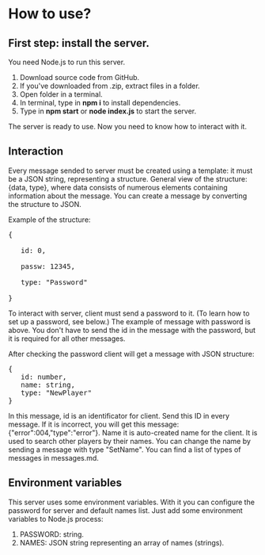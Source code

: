 # How to use?
## First step: install the server.
You need Node.js to run this server.
1. Download source code from GitHub.
2. If you've downloaded from .zip, extract files in a folder.
3.  Open folder in a terminal.
4. In terminal, type in **npm i** to install dependencies.
5. Type in **npm start** or **node index.js** to start the server.

The server is ready to use. Now you need to know how to interact with it.

## Interaction
Every message sended to server must be created using a template: it must be a JSON string, representing a structure. General view of the structure: {data, type}, where data consists of numerous elements containing information about the message. You can create a message by converting the structure to JSON.

Example of the structure:
<pre>
{
   
   id: 0,

   passw: 12345,

   type: "Password"

}
</pre>
To interact with server, client must send a password to it. (To learn how to set up a password, see below.) The example of message with password is above. You don't have to send the id in the message with the password, but it is required for all other messages.

After checking the password client will get a message with JSON structure:
<pre>
{
   id: number,
   name: string,
   type: "NewPlayer"
}
</pre>
In this message, id is an identificator for client. Send this ID in every message. If it is incorrect, you will get this message: {"error":004,"type":"error"}. Name it is auto-created name for the client. It is used to search other players by their names. You can change the name by sending a message with type "SetName". You can find a list of types of messages in messages.md.
## Environment variables
This server uses some environment variables. With it you can configure the password for server and default names list. Just add some environment variables to Node.js process:
1. PASSWORD: string.
2. NAMES: JSON string representing an array of names (strings).
